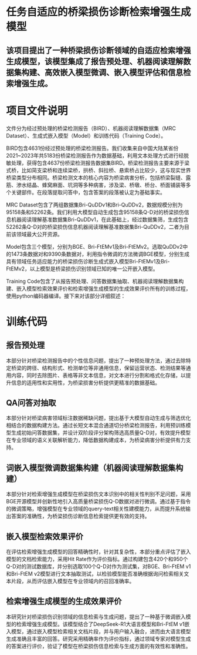 任务自适应的桥梁损伤诊断检索增强生成模型<br>
==========================
该项目提出了一种桥梁损伤诊断领域的自适应检索增强生成模型，该模型集成了报告预处理、机器阅读理解数据集构建、高效嵌入模型微调、嵌入模型评估和信息检索增强生成。<br>
--------------------------

# 项目文件说明

文件分为经过预处理的桥梁检测报告（BIRD）、机器阅读理解数据集（MRC Dataset）、生成式嵌入模型（Model）和训练代码（Training Code）。<br>

BIRD包含4631份经过预处理的桥梁检测报告。我们收集来自中国大陆某省份2021~2023年共5183份桥梁检测报告作为数据基础，利用文本处理方式进行经脱敏处理，获得包含4637份桥梁检测报告数据集BIRD。桥梁检测报告主要来源于梁式桥，比如简支梁桥和连续梁桥，拱桥、斜拉桥、悬索桥占比较少，这与现实世界桥梁类型分布相同。桥梁检测文本的核心内容为桥梁病害分析，包括桥梁裂缝、露筋、渗水结晶、蜂窝麻面、坑洞等多种病害，涉及梁、桥墩、桥台、桥面铺装等多个关键部件。在段落提取问答中，包含答案的段落被认定为基础事实。<br>

MRC Dataset包含了两组数据集Bri-QuDDv1和Bri-QuDDv2，数据规模分别为95158条和52262条。我们利用大模型自动生成包含95158条Q-D对的桥梁损伤信息机器阅读理解基准数据集Bri-QuDDv1，在此基础上，经过数据集筛，生成包含52262条Q-D对的桥梁损伤信息机器阅读理解基准数据集Bri-QuDDv2，二者为目前该领域最大公开资源。<br>

Model包含三个模型，分别为BGE、Bri-FtEMv1及Bri-FtEMv2。选取QuDDv2中的1473条数据对和9390条数据对，利用指令微调的方法微调BGE模型，分别生成具有领域任务适应能力的桥梁损伤诊断生成式嵌入模型Bri-FtEMv1及Bri-FtEMv2，以上模型是桥梁损伤识别领域已知的唯一公开嵌入模型。<br>

Training Code包含了从报告预处理、问答数据集抽取、机器阅读理解数据集构建、嵌入模型检索效果评价和检索增强生成模型的生成效果评价所有的训练过程，使用python编码器编译。接下来对该部分详细叙述：<br>


# 训练代码

## 报告预处理
本部分针对桥梁检测报告中的个性信息问题，提出了一种预处理方法，通过去除特定桥梁的跨径、结构形式、检测单位等非通用信息，保留运营状态、检测结果等通用内容，同时去除图片、表格等非文本信息，对文本进行分割和格式化存储，以提升信息的适用性和实用性，为桥梁损害分析提供更精准的数据基础。<br>

## QA问答对抽取
本部分针对桥梁病害领域标注数据稀缺问题，提出基于大模型自动生成与筛选优化相结合的数据构建方法。通过长短文本混合通道切分桥梁检测报告，利用预训练模型生成初始问答数据集，并设计双阶段评分架构筛选高质量Q-D对，有效提升模型在专业领域的语义关联解析能力，降低数据构建成本，为桥梁病害分析提供有力支持。<br>

## 词嵌入模型微调数据集构建（机器阅读理解数据集构建）
本部分针对检索增强生成模型在桥梁损伤文本识别中的相关性判别不足问题，采用BGE开源模型并创新性地引入高质量桥梁损伤Q-D数据对进行微调。通过基于指令的微调策略，增强模型在专业领域的query-text相关性建模能力，从而提升系统输出答案的准确性，为桥梁损伤诊断信息检索提供更有效的支持。<br>

## 嵌入模型检索效果评价
在评估检索增强生成模型的回答精确性时，针对其复杂性，本部分重点评估了嵌入模型的文档检索能力，采用Hit Rate作为评价指标。通过构建包含420个和950个Q-D对的测试数据库，并分别选取100个Q-D对作为测试集，对BGE、Bri-FtEM v1和Bri-FtEM v2模型进行文本抽取测试，以检验模型能否准确根据询问检索相关文本片段，从而评估嵌入模型在专业领域内的召回准确率。<br>

## 检索增强生成模型的生成效果评价<br>
本研究针对桥梁损伤识别领域的信息检索与生成问题，提出了一种基于微调嵌入模型的检索增强生成模型。该模型结合了DeepSeek-R1大语言模型和Bri-FtEM v1嵌入模型，通过嵌入模型检索相关文档片段，并与用户输入融合，进而由大语言模型生成准确且丰富的回答。研究采用精确率作为评价指标，通过领域专家对模型生成的答案进行评价，验证了模型在桥梁损伤信息检索与生成方面的有效性和准确性。<br>

